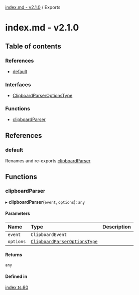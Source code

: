 [index.md - v2.1.0](README.md) / Exports

# index.md - v2.1.0

## Table of contents

### References

-   [default](modules.md#default)

### Interfaces

-   [ClipboardParserOptionsType](interfaces/ClipboardParserOptionsType.md)

### Functions

-   [clipboardParser](modules.md#clipboardparser)

## References

### default

Renames and re-exports [clipboardParser](modules.md#clipboardparser)

## Functions

### clipboardParser

▸ **clipboardParser**(`event`, `options`): `any`

#### Parameters

| Name      | Type                                                                     | Description |
| :-------- | :----------------------------------------------------------------------- | :---------- |
| `event`   | `ClipboardEvent`                                                         |             |
| `options` | [`ClipboardParserOptionsType`](interfaces/ClipboardParserOptionsType.md) |             |

#### Returns

`any`

#### Defined in

[index.ts:80](https://github.com/saqqdy/clipboard-parser/blob/ebe9f96/src/index.ts#L80)
